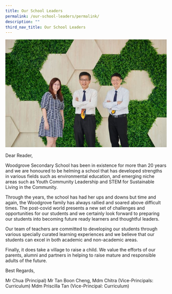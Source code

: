 ```yaml
---
title: Our School Leaders
permalink: /our-school-leaders/permalink/
description: ""
third_nav_title: Our School Leaders
---
```


![](/images/School%20Leaders.jpg)

Dear Reader,

Woodgrove Secondary School has been in existence for more than 20 years and we are honoured to be helming a school that has developed strengths in various fields such as environmental education, and emerging niche areas such as Youth Community Leadership and STEM for Sustainable Living in the Community.

Through the years, the school has had her ups and downs but time and again, the Woodgrove family has always rallied and soared above difficult times. The post-covid world presents a new set of challenges and opportunities for our students and we certainly look forward to preparing our students into becoming future ready learners and thoughtful leaders.

Our team of teachers are committed to developing our students through various specially curated learning experiences and we believe that our students can excel in both academic and non-academic areas. 

Finally, it does take a village to raise a child. We value the efforts of our parents, alumni and partners in helping to raise mature and responsible adults of the future.

Best Regards,

Mr Chua (Principal)
Mr Tan Boon Cheng, Mdm Chitra (Vice-Principals: Curriculum)
Mdm Priscilla Tan (Vice-Principal: Curriculum)